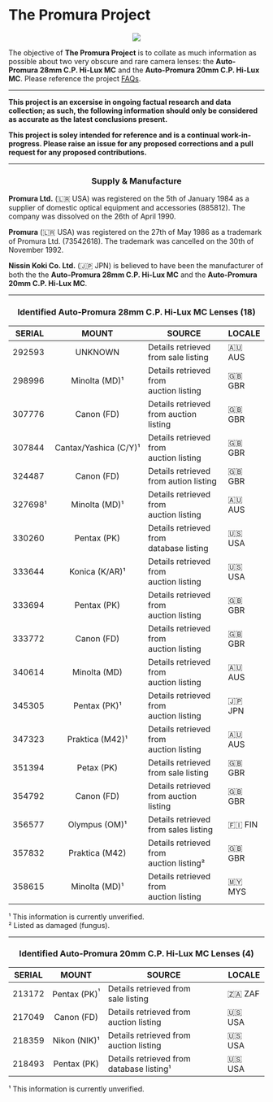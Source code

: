 <h1><center></center>The Promura Project</center></h1>

<!-- An information resource for two very obscure and rare camera lenses. -->

<p align="center">
   <img src="https://user-images.githubusercontent.com/110672536/183131595-afeb1dec-1c84-436c-9a50-90468f9ec3ec.png">
</p>

<p>
   The objective of <b>The Promura Project</b> is to collate as much information as possible about two very obscure and rare camera lenses: the <b>Auto-Promura 28mm C.P. Hi-Lux MC</b> and the <b>Auto-Promura 20mm C.P. Hi-Lux MC</b>. Please reference the project <a href="https://github.com/martbetz/The-Promura-Project/edit/main/FAQs.md">FAQs</a>.

---

<b>This project is an excersise in ongoing factual research and data collection; as such, the following information should only be considered as accurate as the latest conclusions present. 

This project is soley intended for reference and is a continual work-in-progress. Please raise an issue for any proposed corrections and a pull request for any proposed contributions.</b>

---

<h3><center>Supply & Manufacture</center></h3>

<p>
   <b>Promura Ltd.</b> (🇱🇷 USA) was registered on the 5th of January 1984 as a supplier of domestic optical equipment and accessories (885812). The company was dissolved on the 26th of April 1990.
</p>

<p>
   <b>Promura</b> (🇱🇷 USA) was registered on the 27th of May 1986 as a trademark of Promura Ltd. (73542618). The trademark was cancelled on the 30th of November 1992.
</p>

<p>
   <b>Nissin Koki Co. Ltd.</b> (🇯🇵 JPN) is believed to have been the manufacturer of both the the <b>Auto-Promura 28mm C.P. Hi-Lux MC</b> and the <b>Auto-Promura 20mm C.P. Hi-Lux MC</b>.
</p>

---

<center>

<h3>Identified <b>Auto-Promura 28mm C.P. Hi-Lux MC</b> Lenses (18)</h3>

|SERIAL|MOUNT|SOURCE|LOCALE|
|------|:----:|------|-------|
|292593|UNKNOWN|Details retrieved from sale listing|🇦🇺 AUS|
|298996|Minolta&nbsp;(MD)¹|Details retrieved from auction&nbsp;listing|🇬🇧 GBR|
|307776|Canon&nbsp;(FD)|Details retrieved from auction listing|🇬🇧 GBR|
|307844|Cantax/Yashica&nbsp;(C/Y)¹|Details retrieved from auction&nbsp;listing|🇬🇧 GBR|
|324487|Canon&nbsp;(FD)|Details retrieved from aution listing|🇬🇧 GBR|
|327698¹|Minolta&nbsp;(MD)¹|Details retrieved from auction&nbsp;listing|🇦🇺 AUS|
|330260|Pentax&nbsp;(PK)|Details retrieved from database&nbsp;listing|​🇺🇸​ USA|
|333644|Konica&nbsp;(K/AR)¹|Details retrieved from auction&nbsp;listing|🇺🇸​ USA|
|333694|Pentax&nbsp;(PK)|Details retrieved from auction&nbsp;listing|🇬🇧 GBR|
|333772|Canon&nbsp;(FD)|Details retrieved from auction&nbsp;listing|🇬🇧 GBR
|340614|Minolta&nbsp;(MD)|Details retrieved from auction&nbsp;listing|🇦🇺 AUS|
|345305|Pentax&nbsp;(PK)¹|Details retrieved from auction&nbsp;listing|🇯🇵 JPN|
|347323|Praktica&nbsp;(M42)¹|Details retrieved from auction&nbsp;listing|🇦🇺 AUS|
|351394|Petax&nbsp;(PK)|Details retrieved from sale&nbsp;listing|🇬🇧 GBR
|354792|Canon&nbsp;(FD)|Details retrieved from auction listing|🇬🇧 GBR|
|356577|Olympus&nbsp;(OM)¹|Details retrieved from sales&nbsp;listing|🇫🇮 FIN|
|357832|Praktica&nbsp;(M42)|Details retrieved from auction&nbsp;listing²|🇬🇧 GBR|
|358615|Minolta&nbsp;(MD)¹|Details retrieved from auction&nbsp;listing|🇲🇾 MYS|

</center>

¹ This information is currently unverified.
<br>
² Listed as damaged (fungus).

---

<center>

<h3>Identified <b>Auto-Promura 20mm C.P. Hi-Lux MC</b> Lenses (4)</h3>

|SERIAL|MOUNT|SOURCE|LOCALE|
|------|:---:|------|------|
|213172|Pentax&nbsp;(PK)<sup>¹|Details retrieved from sale&nbsp;listing|🇿🇦 ZAF|
|217049|Canon&nbsp;(FD)|Details retrieved from auction&nbsp;listing|🇺🇸 USA|
|218359|Nikon&nbsp;(NIK)¹|Details retrieved from auction&nbsp;listing|🇺🇸​ USA|
|218493|Pentax&nbsp;(PK)|Details retrieved from database&nbsp;listing¹|🇺🇸​ USA|

</center>

¹ This information is currently unverified.
